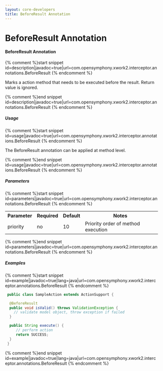 ```yaml
---
layout: core-developers
title: BeforeResult Annotation
---
```


# BeforeResult Annotation

#### BeforeResult Annotation



{% comment %}start snippet id=description|javadoc=true|url=com.opensymphony.xwork2.interceptor.annotations.BeforeResult {% endcomment %}
<p> Marks a action method that needs to be executed before the result. Return value is ignored.
</p>
{% comment %}end snippet id=description|javadoc=true|url=com.opensymphony.xwork2.interceptor.annotations.BeforeResult {% endcomment %}

##### Usage



{% comment %}start snippet id=usage|javadoc=true|url=com.opensymphony.xwork2.interceptor.annotations.BeforeResult {% endcomment %}
<p> The BeforeResult annotation can be applied at method level.

</p>
{% comment %}end snippet id=usage|javadoc=true|url=com.opensymphony.xwork2.interceptor.annotations.BeforeResult {% endcomment %}

##### Parameters



{% comment %}start snippet id=parameters|javadoc=true|url=com.opensymphony.xwork2.interceptor.annotations.BeforeResult {% endcomment %}
<p> <table class='confluenceTable' summary=''>
 <tr>
 <th class='confluenceTh'> Parameter </th>
 <th class='confluenceTh'> Required </th>
 <th class='confluenceTh'> Default </th>
 <th class='confluenceTh'> Notes </th>
 </tr>
 <tr>
 <td class='confluenceTd'>priority</td>
 <td class='confluenceTd'>no</td>
 <td class='confluenceTd'>10</td>
 <td class='confluenceTd'>Priority order of method execution</td>
 </tr>
 </table>
</p>
{% comment %}end snippet id=parameters|javadoc=true|url=com.opensymphony.xwork2.interceptor.annotations.BeforeResult {% endcomment %}

##### Examples



{% comment %}start snippet id=example|javadoc=true|lang=java|url=com.opensymphony.xwork2.interceptor.annotations.BeforeResult {% endcomment %}

```java
 public class SampleAction extends ActionSupport {

  @BeforeResult
  public void isValid() throws ValidationException {
    // validate model object, throw exception if failed
  }

  public String execute() {
     // perform action
     return SUCCESS;
  }
 }

```

{% comment %}end snippet id=example|javadoc=true|lang=java|url=com.opensymphony.xwork2.interceptor.annotations.BeforeResult {% endcomment %}
